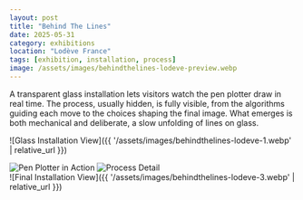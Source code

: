 ```yaml
---
layout: post
title: "Behind The Lines"
date: 2025-05-31
category: exhibitions
location: "Lodève France"
tags: [exhibition, installation, process]
image: /assets/images/behindthelines-lodeve-preview.webp
---
```




A transparent glass installation lets visitors watch the pen plotter draw in real time. The process, usually hidden, is fully visible, from the algorithms guiding each move to the choices shaping the final image. What emerges is both mechanical and deliberate, a slow unfolding of lines on glass.

![Glass Installation View]({{ '/assets/images/behindthelines-lodeve-1.webp' | relative_url }})
  <div class="image-columns-2">
    <img src="{{ '/assets/images/behindthelines-lodeve-2.webp' | relative_url }}" alt="Pen Plotter in Action">
    <img src="{{ '/assets/images/behindthelines-lodeve-4.webp' | relative_url }}" alt="Process Detail">
  </div>
![Final Installation View]({{ '/assets/images/behindthelines-lodeve-3.webp' | relative_url }})